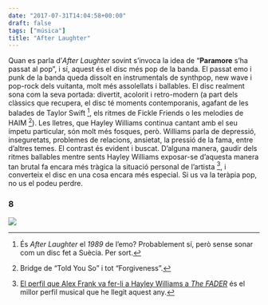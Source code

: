 ```yaml
---
date: "2017-07-31T14:04:58+00:00"
draft: false
tags: ["música"]
title: "After Laughter"
---
```

<!-- more -->

Quan es parla d’*After Laughter* sovint s’invoca la idea de “**Paramore** s’ha passat al pop”, i sí, aquest és el disc més pop de la banda. El passat emo i punk de la banda queda dissolt en instrumentals de synthpop, new wave i pop-rock dels vuitanta, molt més assolellats i ballables. El disc realment sona com la seva portada: divertit, acolorit i retro-modern (a part dels clàssics que recupera, el disc té moments contemporanis, agafant de les balades de Taylor Swift [^1], els ritmes de Fickle Friends o les melodies de HAIM [^2]). Les lletres, que Hayley Williams continua cantant amb el seu ímpetu particular, són molt més fosques, però. Williams parla de depressió, inseguretats, problemes de relacions, ansietat, la pressió de la fama, entre d’altres temes. El contrast és evident i buscat. D’alguna manera, gaudir dels ritmes ballables mentre sents Hayley Williams exposar-se d’aquesta manera tan brutal fa encara més tràgica la situació personal de l’artista [^3], i converteix el disc en una cosa encara més especial. Si us va la teràpia pop, no us el podeu perdre.

### 8 

[^1]: És *After Laughter* el *1989* de l’emo? Probablement sí, però sense sonar com un disc fet a Suècia. Per sort.
[^2]: Bridge de “Told You So” i tot “Forgiveness”.
[^3]: [El perfil que Alex Frank va fer-li a Hayley Williams a *The FADER*](http://www.thefader.com/2017/06/29/paramore-hayley-williams-cover-story-interview) és el millor perfil musical que he llegit aquest any.

<img id="splashFade" src="https://68.media.tumblr.com/da707905d2d8c316eab8330353c96e80/tumblr_otykcmEl9n1u00ofno1_1280.jpg">